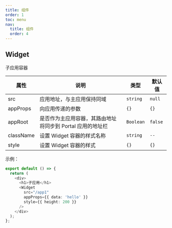 ```yaml
---
title: 组件
order: 1
toc: menu
nav:
  title: 组件
  order: 4
---
```


## Widget

子应用容器

| 属性 | 说明 | 类型 | 默认值 |
| --- | --- | --- | --- |
| src | 应用地址，与主应用保持同域 | `string` | `null` |
| appProps | 向应用传递的参数 | `{}` | `{}` |
| appRoot | 是否作为主应用容器，其路由地址将同步到 Portal 应用的地址栏 | `Boolean` | `false` |
| className | 设置 Widget 容器的样式名称 | `string` | `--` |
| style | 设置 Widget 容器的样式 | `{}` | `{}` |

示例：

```ts
export default () => {
  return (
    <div>
      <h1>子应用</h1>
      <Widget
        src="/app1"
        appProps={{ data: 'hello' }}
        style={{ height: 200 }}
      />
    </div>
  );
};
```
